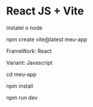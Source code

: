 # React JS + Vite

instalei o node

npm create vite@latest meu-app

FrameWork: React

Variant: Javascript

cd meu-app

npm install

npm run dev